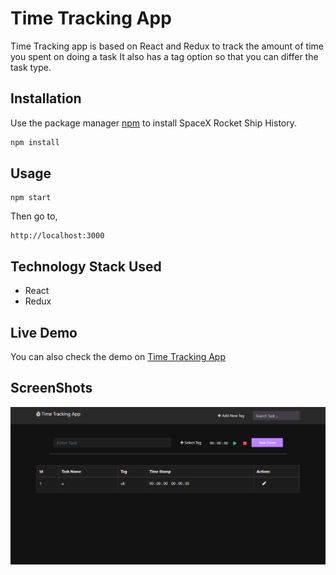 # Time Tracking App
Time Tracking app is based on React and Redux to track the amount of time you spent on doing a task It also has a tag option so that you can differ the task type.
## Installation

Use the package manager [npm](https://www.npmjs.com) to install SpaceX Rocket Ship History.

```bash
npm install
```

## Usage

```
npm start
```
Then go to, 

```
http://localhost:3000
``` 

## Technology Stack Used
 * React
 * Redux

## Live Demo
You can also check the demo on [Time Tracking App](https://time-tracking-app-react.netlify.app)

## ScreenShots
![Time Tracking](https://github.com/killcodeX/time-tracking-app/blob/master/public/screen.png)
